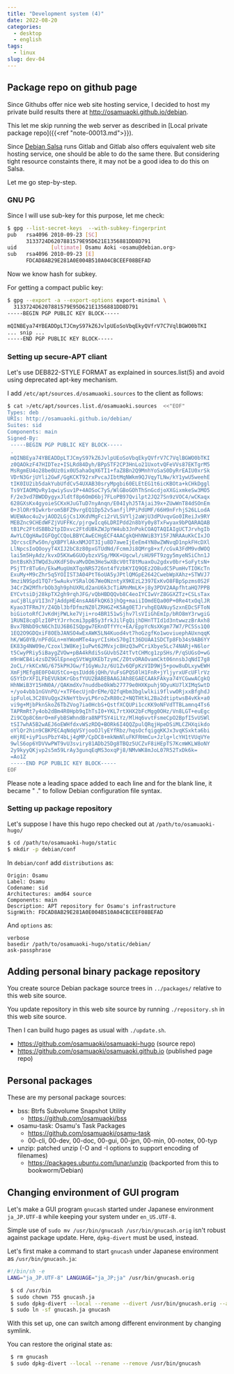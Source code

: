 ```yaml
---
title: "Development system (4)"
date: 2022-08-20
categories:
  - desktop
  - english
tags:
  - linux
slug: dev-04
---
```


## Package repo on github page

Since Githubs offer nice web site hosting service, I decided to host my private
build results there at http://osamuaoki.github.io/debian.

This let me skip running the web server as described in [Local private package
repo]({{<ref "note-00013.md">}}).

Since [Debian Salsa](http://salsa.debian.org) runs Gitlab and Gitlab also
offers equivalent web site hosting service, one should be able to do the same
there.  But considering tight resource constaints there, it may not be a good
idea to do this on Salsa.

Let me go step-by-step.

### GNU PG

Since I will use sub-key for this purpose, let me check:
```sh
$ gpg --list-secret-keys  --with-subkey-fingerprint
pub   rsa4096 2010-09-23 [SC]
      3133724D6207881579E95D621E1356881DD8D791
uid           [ultimate] Osamu Aoki <osamu@debian.org>
sub   rsa4096 2010-09-23 [E]
      FDCAD8AB29E281A0E004B510A04CBCEEF08BEFAD
```
Now we know hash for subkey.

For getting a compact public key:

```sh
$ gpg --export -a --export-options export-minimal \
  3133724D6207881579E95D621E1356881DD8D791
-----BEGIN PGP PUBLIC KEY BLOCK-----

mQINBEya74YBEADDpLTJCmyS97kZ6JvlpUEoSoVbqEkyQVfrV7C7VqlBGWO0bTKI
... snip ...
-----END PGP PUBLIC KEY BLOCK-----
```

### Setting up secure-APT cliant

Let's use DEB822-STYLE FORMAT as explained in sources.list(5) and avoid using
deprecated apt-key mechanism.

I add `/etc/apt/sources.d/osamuaoki.sources` to the client as follows:

```sh
$ cat >/etc/apt/sources.list.d/osamuaoki.sources  <<"EOF"
Types: deb
URIs: http://osamuaoki.github.io/debian/
Suites: sid
Components: main
Signed-By:
 -----BEGIN PGP PUBLIC KEY BLOCK-----
 .
 mQINBEya74YBEADDpLTJCmyS97kZ6JvlpUEoSoVbqEkyQVfrV7C7VqlBGWO0bTKI
 z0QAOkzF47HIDTez+ISLRd84Dyh/BPpSTF2CP3HnLo21UxotvQFeVVs87EKTgrM5
 MsRgmEU4o28be0Uz0ix0U5ahaOqX6TI1+faZ8Bn2Q9MnhYoSaS0DyRrEAIU0xrSk
 VDrN3GrjUYli2GwF/GgKCKT92rxPvcaJIbtMqNWkm9QJVqyTLNw/kY1ywU5weehE
 tIK0IU2ib5dakYubUfdCv54UXAB30sryMpgbi60ELEtEG1t6icKBOta+kCHkDggl
 Ts9YIAOMQvRy1qwiySuv1P+4AOSoC7yS/WlGBoGOhThSnGcdjoXXGixmkeSw3MO5
 F/2e3vd7BWDDygyxJldtf8p6OmD6bj7FLoPB97Qvilpt2JQ27Sn9zVOC4/wCKaqx
 628GXsKx4gyoieSCKxHJuGTuD7nyAnqn/E04IyhJ5TAjai39x+ZUwWnT84dSOnEm
 0+3lORr9Iwkrbrom5BFZ9vrgEQ1Dp52v5anfjlPPiPdUMF/66H9nFrhjS26LLodA
 WUEWAoc4u2vjAOD2LGjCs1XKdVMgFci2rVLSVYlj2aWjU3dPUvqvGo0IReiJx9RY
 MEBZnc9CHEdWFZjVUFFKc/pjrgwIcq6LDRIPdd2n8bYy0y8TxFwyax9bPQARAQAB
 tB1Pc2FtdSBBb2tpIDxvc2FtdUBkZWJpYW4ub3JnPokCOAQTAQIAIgUCTJrvhgIb
 AwYLCQgHAwIGFQgCCQoLBBYCAwECHgECF4AACgkQHhNWiB3Y15FJNRAAuKkCIxJO
 3QrcscEPwS0n/gXBPYlAkxNMJOT3Iju8D7aweIjEeEm4YN8wZWNvqD1npkFHcDXl
 LlNpcsIoQOoyyT4XIJ2bC8z80pxGTUdNd/FcmmJi8QMrg8+xf/cGvA3FdM9vdWOQ
 lai5m5HyAdz/kvxD5KXw6GUOybzxVSg/MKK+Ugcwl/sHU9FT9zgy5myeNSiChn1J
 DntBsKh3TWQd3uXKdFS0vaMvDDm3HeSwXBcV0tT8tMuaxOu2gdxv0br+SoFytsN+
 PSjTTr8Tu6n/EkwMugUmXTqoNRS726nt4fVzbKYIQ9QEz2O8udC5PumHvTIOKcTn
 ExuMy+M9cZhr5q5YOIIST3A04PtT6oUA5yJPtlQMGpE2642CwebWpXAhz+STWVJ7
 9mziN9Spd1TQ7r5wAukvYSRalO67WeONzntyX9KEzL2397ExKvO8FBpSpzms0S2F
 34CrZW2MfhrbOb3gh9phUXRLd2anU6k3cTiAMnMmLK+j8y3PDV2AApfhtaHQ7PPB
 EYCvtsiDj28kpTX2gh9rqhJFG/vQbHBDQQvb8C4eoIYCIwVrZ8GGXZTz+CSLsTax
 auCjBlLpV1I3n7jAddpHE4nsAA6FkQK63jhQg+maiiIOmdEQa00P+0Re4txOqlJR
 Kyao3TFRmJY/Z4Qbl3bfDfmzNZ0lZRHGZ+K5Ag0ETJrvhgEQANuySzxnEDcSFToN
 biGiotoRfCJvKdHjPWLke7Vji+ro4BR151wSjhv7lsVIiGhEmIp/bRO8mY3rwgiG
 1RUNI8cqDlzI0PtYJrrhcmi3ppB5y3frkJilFgQijhDHnTTId1d3ntwwzzBrAxh8
 Bvx7BNbD9cN6ChIUJ6B6ISQpgw7EKnOTfYYc+EA/EppYcNsXKgm77W7/PC5Ss1Q0
 1EQ2O9GDQxiF8OEbJANSO4wExAWK5LN4Kuod4vt7hoGzgfKo1woviuephAUxnqqK
 hK/WG0YB/nPFdGLn+mYWomMTe4ayrCIsHxS70gIt36DUAA1SDCTp8Fb34s9AB6YY
 EK83g4NW09e/Czoxl3W8Kej1uPwt62MVxjc8HzQ3wPCriXbye5Lc74NARj+N6lor
 t5CwyPRiy5iBaygZVOw+pBA4kRdi5sGUvbSZ4tTvtCHMcg1zpSHs/P/qSUGsO+wG
 m9nWCB4i4zsDZ9GlEpneqSVtWgXKEbTzymC/Z0tvORAOvamCkt06nnsbJqNdI7g8
 2oCL/rkKCxNG/675kPHJGw/f1GyWuJz/6U1Zv6QFpKzVID9Wj5+pow8uDLxywEWH
 XmFjMEfg8E0FO4UStCo+qsIUdd6jQHh/VuFsGPQS0lH1FnR+jYljyrxUFcUFlrVz
 G5YtDrXFILFbEVUkbKrGbsfYUU2BABEBAAGJAh8EGAECAAkFAkya74YCGwwACgkQ
 HhNWiB3Y15HN0A//QAKmdXv7nuddbe0kWb27779e0HXKpuhj9DyuKU7lXIMqSwtD
 +/yo4vbb1nGVnPO/+xTF6ecUjnDrEMe/Q2fqHbm3bglwlkii9flvwORjxxBfghdJ
 ipFuloL3C28VuQgx2kNeYtbvyLP6roZxR80c2+NQTHtkL2Ba2dtiptwsB4vKk+a0
 vi9g+MjbPknSkoZ6TbZVog7ia0HcbS+QstfXCQUPi1ccKK9oNFVdTTBLamnq4Ts6
 TAPRmRt7y4ob2dBm4R0Hpb9qIhTsI0+YKL7rtXHX2bFcMgg0OHz/Vn8LGT+euEgc
 Zi9CQp8C6mrO+mFybBSWhndBra8NPTSY4iLYz/MlHq6vvtFsmeCpO2BpfI5vUSWl
 tSI7whA5B2wAEJ6oEWHfdxvWSzRDQ+BORk6I4QQZpulQRqjHpeDSiMLCZHXqikdo
 oYlQr2hin9CBKPECAqNdqVSYjooOJlyEYfRbz/hqsOcfqigqKKJx3vqKSxkta6bi
 eHjRE+iyP1usPbzY4bLj4gMP/CpDC8+mkNmNluFKFRHmCu+Jzlg+lcYH1tVUqVYe
 9wlS6op6YDVVwPWT9vU3sviry81ADb25Dg8TBQz5UCZvF8iHEpTS7KcmWKLW8oNY
 2y9kyyQKjvp2s5m59LrAy3gunqEqMS3oxqPj8/NMvWK8mJoL07R52TxDk6k=
 =Ao1Z
 -----END PGP PUBLIC KEY BLOCK-----
EOF
```

Please note a leading space added to each line and for the blank line, it
became " ." to follow Debian configuration file syntax.

### Setting up package repository

Let's suppose I have this hugo repo checked out at `/path/to/osamuaoki-hugo/`

```sh
$ cd /path/to/osamuaoki-hugo/static
$ mkdir -p debian/conf
```

In `debian/conf` add `distributions` as:

```
Origin: Osamu
Label: Osamu
Codename: sid
Architectures: amd64 source
Components: main
Description: APT repository for Osamu's infrastructure
SignWith: FDCAD8AB29E281A0E004B510A04CBCEEF08BEFAD
```

And `options` as:

```
verbose
basedir /path/to/osamuaoki-hugo/static/debian/
ask-passphrase
```

## Adding personal binary package repository

You create source Debian package source trees in `../packages/` relative to this web site
source.

You update repository in this web site source by running `./repository.sh` in this web site source.

Then I can build hugo pages as usual with `./update.sh`.

* https://github.com/osamuaoki/osamuaoki-hugo (source repo)
* https://github.com/osamuaoki/osamuaoki.github.io (published page repo)


## Personal packages

These are my personal package sources:

* bss: Btrfs Subvolume Snapshot Utility
  * https://github.com/osamuaoki/bss
* osamu-task: Osamu's Task Packages
  * https://github.com/osamuaoki/osamu-task
  * 00-cli, 00-dev, 00-doc, 00-gui, 00-jpn, 00-min, 00-notex, 00-typ
* unzip: patched unzip (-O and -I options to support encoding of filenames)
  * https://packages.ubuntu.com/lunar/unzip (backported from this to bookworm/Debian)

## Changing environment of GUI program

Let's make a GUI program `gnucash` started under Japanese environment
`ja_JP.UTF-8` while keeping your system under `en_US.UTF-8`.


Simple use of `sudo mv /usr/bin/gnucash /usr/bin/gnucash.orig` isn't robust
against package update.  Here, `dpkg-divert` must be used, instead.

Let's first make a command to start `gnucash` under Japanese environment as
`/usr/bin/gnucash.ja`:
```sh
#!/bin/sh -e
LANG="ja_JP.UTF-8" LANGUAGE="ja_JP;ja" /usr/bin/gnucash.orig
```

```sh
 $ cd /usr/bin
 $ sudo chown 755 gnucash.ja
 $ sudo dpkg-divert --local --rename --divert /usr/bin/gnucash.orig --add /usr/bin/gnucash
 $ sudo ln -sf gnucash.ja gnucash
```

With this set up, one can switch among different environment by changing
symlink.


You can restore the original state as:

```sh
 $ rm gnucash
 $ sudo dpkg-divert --local --rename --remove /usr/bin/gnucash
```

<!-- vim: set sw=2 sts=2 ai si et tw=79 ft=markdown: -->
